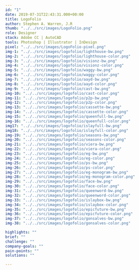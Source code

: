 ```yaml
---
id: "1"
date: 2019-07-31T22:43:31.000+00:00
title: LogoFolio
author: Stephen A. Warren, J.R
thumb: "../../src/images/LogoFolio.png"
role: Designer
stack: Adobe CC | AutoCAD
tools: Photoshop | Illustrator | InDesign
pixel: "../../src/images/LogoFolio-pixel.png"
img-1: "../../src/images/logofolio/lighthouse-bw.png"
img-2: "../../src/images/logofolio/lighthouse-color.png"
img-3: "../../src/images/logofolio/visionz-bw.png"
img-4: "../../src/images/logofolio/visionz-color.png"
img-5: "../../src/images/logofolio/waggy-bw.png"
img-6: "../../src/images/logofolio/waggy-color.png"
img-7: "../../src/images/logofolio/aayd-bw.png"
img-8: "../../src/images/logofolio/aayd-color.png"
img-9: "../../src/images/logofolio/cast-bw.png"
img-10: "../../src/images/logofolio/cast-color.png"
img-11: "../../src/images/logofolio/p2p-bw.png"
img-12: "../../src/images/logofolio/p2p-color.png"
img-13: "../../src/images/logofolio/cassette-bw.png"
img-14: "../../src/images/logofolio/cassette-color.png"
img-15: "../../src/images/logofolio/queenfull-bw.png"
img-16: "../../src/images/logofolio/queenfull-color.png"
img17: "../../src/images/logofolio/islayfull-bw.png"
img18: "../../src/images/logofolio/islayfull-color.png"
img-19: "../../src/images/logofolio/seasons-bw.png"
img-20: "../../src/images/logofolio/seasons-color.png"
img-21: "../../src/images/logofolio/viera-bw.png"
img-22: "../../src/images/logofolio/viera-color.png"
img-23: "../../src/images/logofolio/eg-bw.png"
img-24: "../../src/images/logofolio/eg-color.png"
img-25: "../../src/images/logofolio/ps-bw.png"
img-26: "../../src/images/logofolio/ps-color.png"
img-27: "../../src/images/logofolio/eg-monogram-bw.png"
img-28: "../../src/images/logofolio/eg-monogram-color.png"
img-29: "../../src/images/logofolio/face-bw.png"
img-30: "../../src/images/logofolio/face-color.png"
img-31: "../../src/images/logofolio/queenword-bw.png"
img-32: "../../src/images/logofolio/queenword-color.png"
img-33: "../../src/images/logofolio/islaybox-bw.png"
img-34: "../../src/images/logofolio/islaybox-color.png"
img-35: "../../src/images/logofolio/epicfuture-bw.png"
img-36: "../../src/images/logofolio/epicfuture-color.png"
img-37: "../../src/images/logofolio/gonsalves-bw.png"
img-38: "../../src/images/logofolio/gonsalves-color.png"

highlights: ""
brief: ""
challenge: ""
company-goals: ""
pain-points: ""
solutions: ""

---
```



